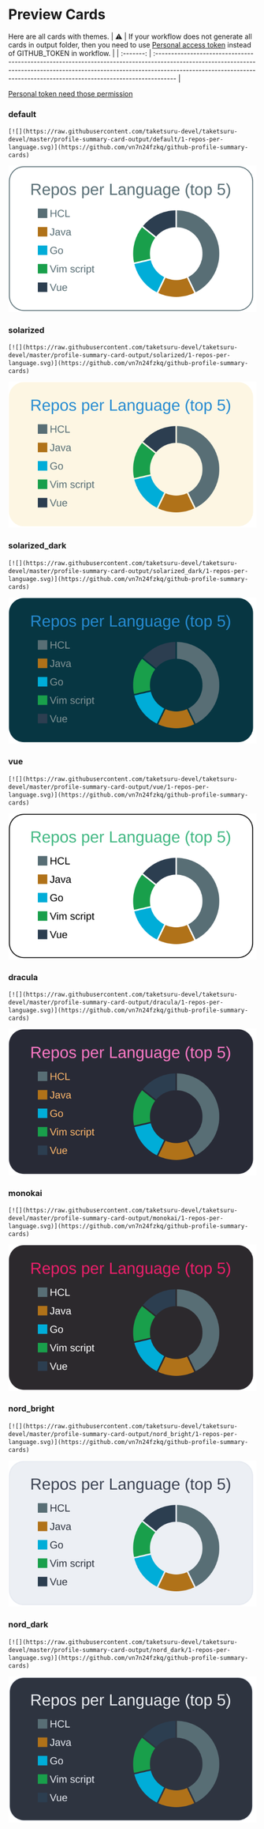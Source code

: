 
# Preview Cards

Here are all cards with themes.
| :warning: | If your workflow does not generate all cards in output folder, then you need to use [Personal access token](https://docs.github.com/en/actions/configuring-and-managing-workflows/creating-and-storing-encrypted-secrets) instead of GITHUB_TOKEN in workflow. |
| :-------: | :------------------------------------------------------------------------------------------------------------------------------------------------------------------------------------------------------------------------------------------------ |

[Personal token need those permission](https://github.com/vn7n24fzkq/github-profile-summary-cards/wiki/Personal-access-token-permissions)


### default


```
[![](https://raw.githubusercontent.com/taketsuru-devel/taketsuru-devel/master/profile-summary-card-output/default/1-repos-per-language.svg)](https://github.com/vn7n24fzkq/github-profile-summary-cards)
```
![](https://raw.githubusercontent.com/taketsuru-devel/taketsuru-devel/master/profile-summary-card-output/default/1-repos-per-language.svg)


### solarized


```
[![](https://raw.githubusercontent.com/taketsuru-devel/taketsuru-devel/master/profile-summary-card-output/solarized/1-repos-per-language.svg)](https://github.com/vn7n24fzkq/github-profile-summary-cards)
```
![](https://raw.githubusercontent.com/taketsuru-devel/taketsuru-devel/master/profile-summary-card-output/solarized/1-repos-per-language.svg)


### solarized_dark


```
[![](https://raw.githubusercontent.com/taketsuru-devel/taketsuru-devel/master/profile-summary-card-output/solarized_dark/1-repos-per-language.svg)](https://github.com/vn7n24fzkq/github-profile-summary-cards)
```
![](https://raw.githubusercontent.com/taketsuru-devel/taketsuru-devel/master/profile-summary-card-output/solarized_dark/1-repos-per-language.svg)


### vue


```
[![](https://raw.githubusercontent.com/taketsuru-devel/taketsuru-devel/master/profile-summary-card-output/vue/1-repos-per-language.svg)](https://github.com/vn7n24fzkq/github-profile-summary-cards)
```
![](https://raw.githubusercontent.com/taketsuru-devel/taketsuru-devel/master/profile-summary-card-output/vue/1-repos-per-language.svg)


### dracula


```
[![](https://raw.githubusercontent.com/taketsuru-devel/taketsuru-devel/master/profile-summary-card-output/dracula/1-repos-per-language.svg)](https://github.com/vn7n24fzkq/github-profile-summary-cards)
```
![](https://raw.githubusercontent.com/taketsuru-devel/taketsuru-devel/master/profile-summary-card-output/dracula/1-repos-per-language.svg)


### monokai


```
[![](https://raw.githubusercontent.com/taketsuru-devel/taketsuru-devel/master/profile-summary-card-output/monokai/1-repos-per-language.svg)](https://github.com/vn7n24fzkq/github-profile-summary-cards)
```
![](https://raw.githubusercontent.com/taketsuru-devel/taketsuru-devel/master/profile-summary-card-output/monokai/1-repos-per-language.svg)


### nord_bright


```
[![](https://raw.githubusercontent.com/taketsuru-devel/taketsuru-devel/master/profile-summary-card-output/nord_bright/1-repos-per-language.svg)](https://github.com/vn7n24fzkq/github-profile-summary-cards)
```
![](https://raw.githubusercontent.com/taketsuru-devel/taketsuru-devel/master/profile-summary-card-output/nord_bright/1-repos-per-language.svg)


### nord_dark


```
[![](https://raw.githubusercontent.com/taketsuru-devel/taketsuru-devel/master/profile-summary-card-output/nord_dark/1-repos-per-language.svg)](https://github.com/vn7n24fzkq/github-profile-summary-cards)
```
![](https://raw.githubusercontent.com/taketsuru-devel/taketsuru-devel/master/profile-summary-card-output/nord_dark/1-repos-per-language.svg)

